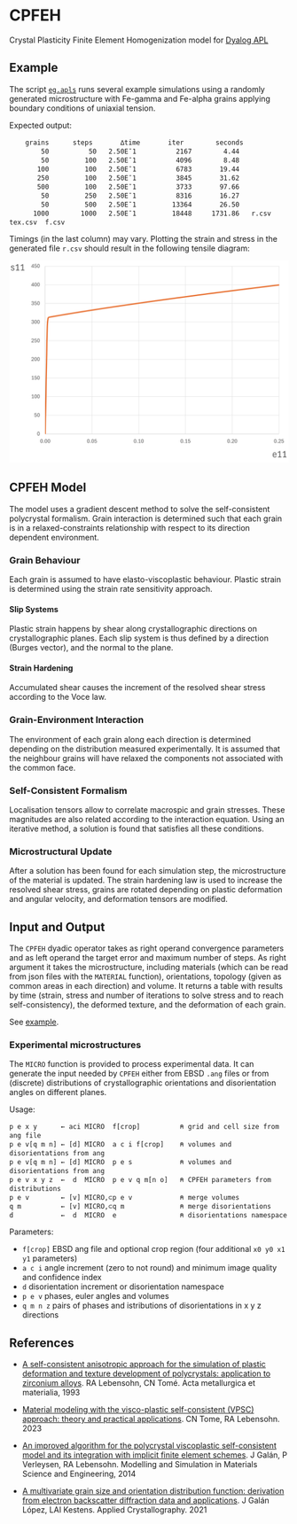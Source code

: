 # CPFEH

Crystal Plasticity Finite Element Homogenization model for
[Dyalog APL](https://www.dyalog.com/)

## Example

The script [`eg.apls`](eg.apls) runs several example simulations using
a randomly generated microstructure with Fe-gamma and Fe-alpha grains applying
boundary conditions of uniaxial tension.

Expected output:

        grains      steps       ∆time       iter        seconds
            50          50   2.50E¯1          2167        4.44
            50         100   2.50E¯1          4096        8.48
           100         100   2.50E¯1          6783       19.44
           250         100   2.50E¯1          3845       31.62
           500         100   2.50E¯1          3733       97.66
            50         250   2.50E¯1          8316       16.27
            50         500   2.50E¯1         13364       26.50
          1000        1000   2.50E¯1         18448     1731.86   r.csv  tex.csv  f.csv

Timings (in the last column) may vary. Plotting the strain and stress
in the generated file `r.csv` should result in the following tensile
diagram:

![Tensile diagram](eg.png)

## CPFEH Model

The model uses a gradient descent method to solve the self-consistent
polycrystal formalism. Grain interaction is determined such that each
grain is in a relaxed-constraints relationship with respect to its
direction dependent environment.

### Grain Behaviour

Each grain is assumed to have elasto-viscoplastic behaviour. Plastic
strain is determined using the strain rate sensitivity approach.

#### Slip Systems

Plastic strain happens by shear along crystallographic directions
on crystallographic planes. Each slip system is thus defined by
a direction (Burges vector), and the normal to the plane.

#### Strain Hardening

Accumulated shear causes the increment of the resolved shear stress
according to the Voce law.

### Grain-Environment Interaction

The environment of each grain along each direction is determined
depending on the distribution measured experimentally. It is assumed
that the neighbour grains will have relaxed the components not
associated with the common face.

### Self-Consistent Formalism

Localisation tensors allow to correlate macrospic and grain stresses.
These magnitudes are also related according to the interaction equation.
Using an iterative method, a solution is found that satisfies all
these conditions.

### Microstructural Update

After a solution has been found for each simulation step, the
microstructure of the material is updated. The strain hardening law
is used to increase the resolved shear stress, grains are rotated
depending on plastic deformation and angular velocity, and deformation
tensors are modified.

## Input and Output

The `CPFEH` dyadic operator takes as right operand convergence parameters
and as left operand the target error and maximum number of steps. As right
argument it takes the microstructure, including materials (which can be
read from json files with the `MATERIAL` function), orientations,
topology (given as common areas in each direction) and volume. It returns
a table with results by time (strain, stress and number of iterations to
solve stress and to reach self-consistency), the deformed texture, and the
deformation of each grain.

See [example](eg.apls).

### Experimental microstructures

The `MICRO` function is provided to process experimental data. It can generate
the input needed by `CPFEH` either from EBSD `.ang` files or from (discrete)
distributions of crystallographic orientations and disorientation angles on
different planes.

Usage:

    p e x y      ← aci MICRO  f[crop]          ⍝ grid and cell size from ang file
    p e v[q m n] ← [d] MICRO  a c i f[crop]    ⍝ volumes and disorientations from ang
    p e v[q m n] ← [d] MICRO  p e s            ⍝ volumes and disorientations from ang
    p e v x y z  ←  d  MICRO  p e v q m[n o]   ⍝ CPFEH parameters from distributions
    p e v        ← [v] MICRO,⊂p e v            ⍝ merge volumes
    q m          ← [v] MICRO,⊂q m              ⍝ merge disorientations
    d            ←  d  MICRO  e                ⍝ disorientations namespace

Parameters:

- `f[crop]` EBSD ang file and optional crop region (four additional `x0 y0 x1 y1` parameters)
- `a c i` angle increment (zero to not round) and minimum image quality and confidence index
- `d` disorientation increment or disorientation namespace
- `p e v` phases, euler angles and volumes
- `q m n z` pairs of phases and istributions of disorientations in x y z directions

## References

- [A self-consistent anisotropic approach for the simulation of plastic
deformation and texture development of polycrystals: application to zirconium alloys][1].
RA Lebensohn, CN Tomé. Acta metallurgica et materialia, 1993

- [Material modeling with the visco-plastic self-consistent (VPSC) approach: theory
and practical applications][2]. CN Tome, RA Lebensohn. 2023

- [An improved algorithm for the polycrystal viscoplastic self-consistent model and
its integration with implicit finite element schemes][3]. J Galán, P Verleysen, RA Lebensohn.
Modelling and Simulation in Materials Science and Engineering, 2014

- [A multivariate grain size and orientation distribution function: derivation from
electron backscatter diffraction data and applications][4]. J Galán López, LAI Kestens.
Applied Crystallography. 2021

[1]: https://www.sciencedirect.com/science/article/abs/pii/095671519390130K
[2]: https://www.sciencedirect.com/book/9780128207130/material-modeling-with-the-visco-plastic-self-consistent-vpsc-approach
[3]: https://iopscience.iop.org/article/10.1088/0965-0393/22/5/055023/meta
[4]: https://journals.iucr.org/paper?S1600576720014909